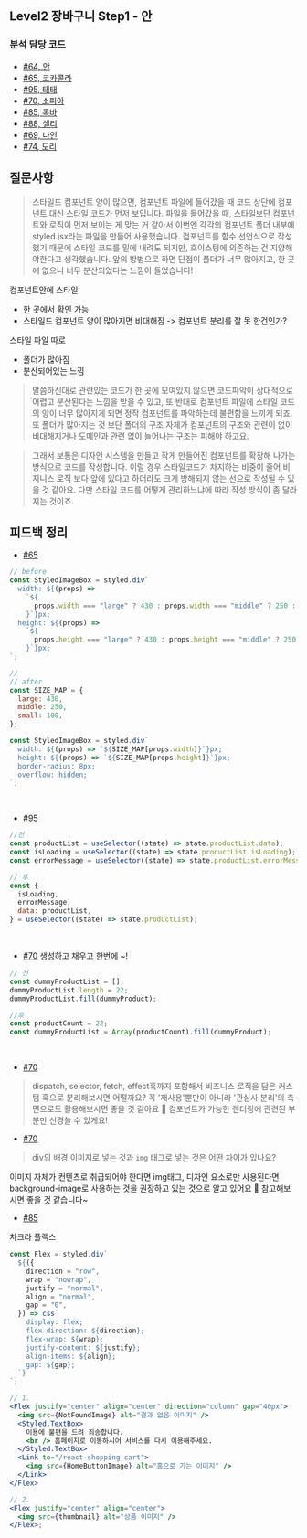 ## Level2 장바구니 Step1 - 안

### 분석 담당 코드

- [#64, 안](https://github.com/woowacourse/react-shopping-cart/pull/64)
- [#65, 코카콜라](https://github.com/woowacourse/react-shopping-cart/pull/65)
- [#95, 태태](https://github.com/woowacourse/react-shopping-cart/pull/95)
- [#70, 소피아](https://github.com/woowacourse/react-shopping-cart/pull/70)
- [#85, 록바](https://github.com/woowacourse/react-shopping-cart/pull/85)
- [#88, 샐리](https://github.com/woowacourse/react-shopping-cart/pull/88)
- [#69, 나인](https://github.com/woowacourse/react-shopping-cart/pull/69)
- [#74, 도리](https://github.com/woowacourse/react-shopping-cart/pull/74)

## 질문사항

> 스타일드 컴포넌트 양이 많으면, 컴포넌트 파일에 들어갔을 때 코드 상단에 컴포넌트 대신 스타일 코드가 먼저 보입니다. 파일을 들어갔을 때, 스타일보단 컴포넌트와 로직이 먼저 보이는 게 맞는 거 같아서 이번엔 각각의 컴포넌트 폴더 내부에 styled.jsx라는 파일을 만들어 사용했습니다. 컴포넌트를 함수 선언식으로 작성했기 때문에 스타일 코드를 밑에 내려도 되지만, 호이스팅에 의존하는 건 지양해야한다고 생각했습니다. 앞의 방법으로 하면 단점이 폴더가 너무 많아지고, 한 곳에 없으니 너무 분산되었다는 느낌이 들었습니다!

컴포넌트안에 스타일

- 한 곳에서 확인 가능
- 스타일드 컴포넌트 양이 많아지면 비대해짐 -> 컴포넌트 분리를 잘 못 한건인가?

스타일 파일 따로

- 폴더가 많아짐
- 분산되어있는 느낌

> 말씀하신대로 관련있는 코드가 한 곳에 모여있지 않으면 코드파악이 상대적으로 어렵고 분산된다는 느낌을 받을 수 있고, 또 반대로 컴포넌트 파일에 스타일 코드의 양이 너무 많아지게 되면 정작 컴포넌트를 파악하는데 불편함을 느끼게 되죠.
> 또 폴더가 많아지는 것 보단 폴더의 구조 자체가 컴포넌트의 구조와 관련이 없이 비대해지거나 도메인과 관련 없이 늘어나는 구조는 피해야 하고요.

> 그래서 보통은 디자인 시스템을 만들고 작게 만들어진 컴포넌트를 확장해 나가는 방식으로 코드를 작성합니다.
> 이럴 경우 스타일코드가 차지하는 비중이 줄어 비지니스 로직 보다 앞에 있다고 하더라도 크게 방해되지 않는 선으로 작성될 수 있을 것 같아요. 다만 스타일 코드를 어떻게 관리하느냐에 따라 작성 방식이 좀 달라 지는 것이죠.

## 피드백 정리

- [#65](https://github.com/woowacourse/react-shopping-cart/pull/65#discussion_r872435175)

```jsx
// before
const StyledImageBox = styled.div`
  width: ${(props) =>
    `${
      props.width === "large" ? 430 : props.width === "middle" ? 250 : 100
    }`}px;
  height: ${(props) =>
    `${
      props.height === "large" ? 430 : props.height === "middle" ? 250 : 100
    }`}px;
`;

//
// after
const SIZE_MAP = {
  large: 430,
  middle: 250,
  small: 100,
};

const StyledImageBox = styled.div`
  width: ${(props) => `${SIZE_MAP[props.width]}`}px;
  height: ${(props) => `${SIZE_MAP[props.height]}`}px;
  border-radius: 8px;
  overflow: hidden;
`;
```

<br>

- [#95](https://github.com/woowacourse/react-shopping-cart/pull/95#discussion_r874895687)

```jsx
//전
const productList = useSelector((state) => state.productList.data);
const isLoading = useSelector((state) => state.productList.isLoading);
const errorMessage = useSelector((state) => state.productList.errorMessage);

// 후
const {
  isLoading,
  errorMessage,
  data: productList,
} = useSelector((state) => state.productList);
```

<br>

- [#70](https://github.com/woowacourse/react-shopping-cart/pull/70#discussion_r873869237)
  생성하고 채우고 한번에 ~!

```jsx
// 전
const dummyProductList = [];
dummyProductList.length = 22;
dummyProductList.fill(dummyProduct);

//후
const productCount = 22;
const dummyProductList = Array(productCount).fill(dummyProduct);
```

<br>

- [#70](https://github.com/woowacourse/react-shopping-cart/pull/70#discussion_r873052236)

> dispatch, selector, fetch, effect훅까지 포함해서 비즈니스 로직을 담은 커스텀 훅으로 분리해보시면 어떨까요?
> 꼭 '재사용'뿐만이 아니라 '관심사 분리'의 측면으로도 활용해보시면 좋을 것 같아요 🙂
> 컴포넌트가 가능한 렌더링에 관련된 부분만 신경쓸 수 있게요!
> <br>

- [#70](https://github.com/woowacourse/react-shopping-cart/pull/70#discussion_r873053702)

> div의 배경 이미지로 넣는 것과 `img` 태그로 넣는 것은 어떤 차이가 있나요?

이미지 자체가 컨텐츠로 취급되어야 한다면 img태그, 디자인 요소로만 사용된다면 background-image로 사용하는 것을 권장하고 있는 것으로 알고 있어요 🙂 참고해보시면 좋을 것 같습니다~
<br>

- [#85](https://github.com/woowacourse/react-shopping-cart/pull/85#discussion_r872586831)

차크라 플랙스

```jsx
const Flex = styled.div`
  ${({
    direction = "row",
    wrap = "nowrap",
    justify = "normal",
    align = "normal",
    gap = "0",
  }) => css`
    display: flex;
    flex-direction: ${direction};
    flex-wrap: ${wrap};
    justify-content: ${justify};
    align-items: ${align};
    gap: ${gap};
  `}
`;

// 1.
<Flex justify="center" align="center" direction="column" gap="40px">
  <img src={NotFoundImage} alt="결과 없음 이미지" />
  <Styled.TextBox>
    이용에 불편을 드려 죄송합니다.
    <br /> 홈페이지로 이동하시어 서비스를 다시 이용해주세요.
  </Styled.TextBox>
  <Link to="/react-shopping-cart">
    <img src={HomeButtonImage} alt="홈으로 가는 이미지" />
  </Link>
</Flex>

// 2.
<Flex justify="center" align="center">
  <img src={thumbnail} alt="상품 이미지" />
</Flex>;
```

<br>
